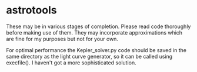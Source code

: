 # astrotools
These may be in various stages of completion. Please read code thoroughly before making use of them. They may incorporate approximations which are fine for my purposes but not for your own.

For optimal performance the Kepler_solver.py code should be saved in the same directory as the light curve generator, so it can be called using execfile(). I haven't got a more sophisticated solution.
